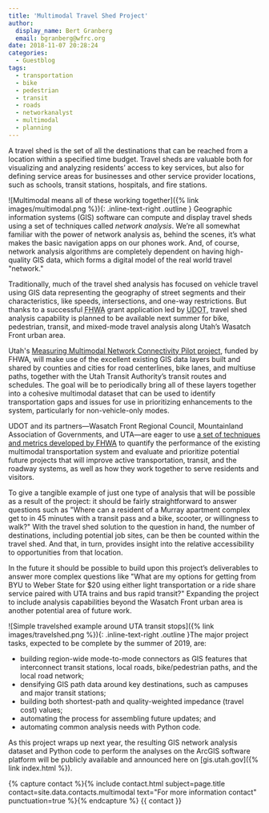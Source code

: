 ```yaml
---
title: 'Multimodal Travel Shed Project'
author:
  display_name: Bert Granberg
  email: bgranberg@wfrc.org
date: 2018-11-07 20:28:24
categories:
  - Guestblog
tags:
  - transportation
  - bike
  - pedestrian
  - transit
  - roads
  - networkanalyst
  - multimodal
  - planning
---
```


A travel shed is the set of all the destinations that can be reached from a location within a specified time budget. Travel sheds are valuable both for visualizing and analyzing residents’ access to key services, but also for defining service areas for businesses and other service provider locations, such as schools, transit stations, hospitals, and fire stations.

![Multimodal means all of these working together]({% link images/multimodal.png %}){: .inline-text-right .outline }
Geographic information systems (GIS) software can compute and display travel sheds using a set of techniques called _network analysis_. We’re all somewhat familiar with the power of network analysis as, behind the scenes, it’s what makes the basic navigation apps on our phones work. And, of course, network analysis algorithms are completely dependent on having high-quality GIS data, which forms a digital model of the real world travel "network."

Traditionally, much of the travel shed analysis has focused on vehicle travel using GIS data representing the geography of street segments and their characteristics, like speeds, intersections, and one-way restrictions. But thanks to a successful <abbr title="Federal Highway Administration">FHWA</abbr> grant application led by <abbr title="the Utah Department of Transportation">UDOT</abbr>, travel shed analysis capability is planned to be available next summer for bike, pedestrian, transit, and mixed-mode travel analysis along Utah’s Wasatch Front urban area.

Utah's [Measuring Multimodal Network Connectivity Pilot project](https://drive.google.com/file/d/1sonk1R0pl3LlCXCUpOj3eZ0tdKpLbGWm/view?usp=sharing), funded by FHWA, will make use of the excellent existing GIS data layers built and shared by counties and cities for road centerlines, bike lanes, and multiuse paths, together with the Utah Transit Authority’s transit routes and schedules. The goal will be to periodically bring all of these layers together into a cohesive multimodal dataset that can be used to identify transportation gaps and issues for use in prioritizing enhancements to the system, particularly for non-vehicle-only modes.

UDOT and its partners&mdash;Wasatch Front Regional Council, Mountainland Association of Governments, and UTA&mdash;are eager to use [a set of techniques and metrics developed by FHWA](https://www.fhwa.dot.gov/environment/bicycle_pedestrian/publications/multimodal_connectivity/fhwahep18032.pdf) to quantify the performance of the existing multimodal transportation system and evaluate and prioritize potential future projects that will improve active transportation, transit, and the roadway systems, as well as how they work together to serve residents and visitors.

To give a tangible example of just one type of analysis that will be possible as a result of the project: it should be fairly straightforward to answer questions such as "Where can a resident of a Murray apartment complex get to in 45 minutes with a transit pass and a bike, scooter, or willingness to walk?" With the travel shed solution to the question in hand, the number of destinations, including potential job sites, can be then be counted within the travel shed. And that, in turn, provides insight into the relative accessibility to opportunities from that location.

In the future it should be possible to build upon this project’s deliverables to answer more complex questions like "What are my options for getting from BYU to Weber State for $20 using either light transportation or a ride share service paired with UTA trains and bus rapid transit?" Expanding the project to include analysis capabilities beyond the Wasatch Front urban area is another potential area of future work.

![Simple travelshed example around UTA transit stops]({% link images/travelshed.png %}){: .inline-text-right .outline }The major project tasks, expected to be complete by the summer of 2019, are:

- building region-wide mode-to-mode connectors as GIS features that interconnect transit stations, local roads, bike/pedestrian paths, and the local road network;
- densifying GIS path data around key destinations, such as campuses and major transit stations;
- building both shortest-path and quality-weighted impedance (travel cost) values;
- automating the process for assembling future updates; and
- automating common analysis needs with Python code.

As this project wraps up next year, the resulting GIS network analysis dataset and Python code to perform the analyses on the ArcGIS software platform will be publicly available and announced here on [gis.utah.gov]({% link index.html %}).

{% capture contact %}{% include contact.html subject=page.title contact=site.data.contacts.multimodal text="For more information contact" punctuation=true %}{% endcapture %}
{{ contact }}
